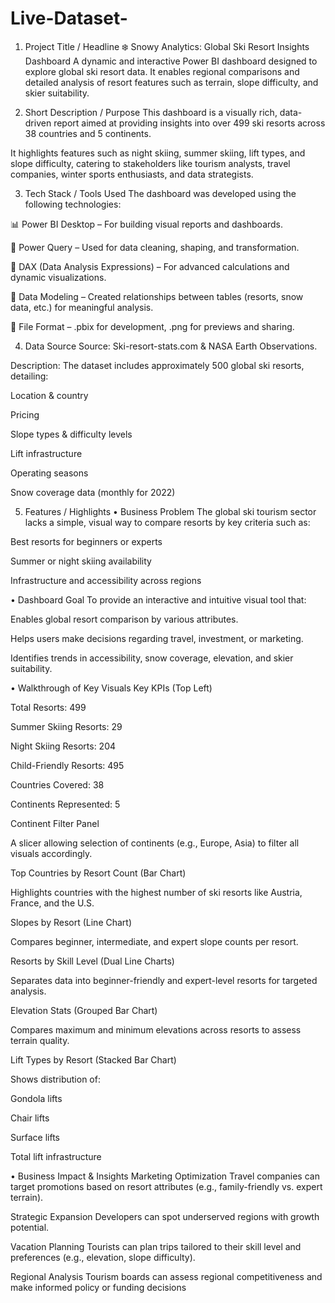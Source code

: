 # Live-Dataset-

1. Project Title / Headline
❄️ Snowy Analytics: Global Ski Resort Insights Dashboard
A dynamic and interactive Power BI dashboard designed to explore global ski resort data. It enables regional comparisons and detailed analysis of resort features such as terrain, slope difficulty, and skier suitability.

2. Short Description / Purpose
This dashboard is a visually rich, data-driven report aimed at providing insights into over 499 ski resorts across 38 countries and 5 continents.

It highlights features such as night skiing, summer skiing, lift types, and slope difficulty, catering to stakeholders like tourism analysts, travel companies, winter sports enthusiasts, and data strategists.

3. Tech Stack / Tools Used
The dashboard was developed using the following technologies:

📊 Power BI Desktop – For building visual reports and dashboards.

📂 Power Query – Used for data cleaning, shaping, and transformation.

🧠 DAX (Data Analysis Expressions) – For advanced calculations and dynamic visualizations.

📝 Data Modeling – Created relationships between tables (resorts, snow data, etc.) for meaningful analysis.

📁 File Format – .pbix for development, .png for previews and sharing.

4. Data Source
Source: Ski-resort-stats.com & NASA Earth Observations.

Description: The dataset includes approximately 500 global ski resorts, detailing:

Location & country

Pricing

Slope types & difficulty levels

Lift infrastructure

Operating seasons

Snow coverage data (monthly for 2022)

5. Features / Highlights
• Business Problem
The global ski tourism sector lacks a simple, visual way to compare resorts by key criteria such as:

Best resorts for beginners or experts

Summer or night skiing availability

Infrastructure and accessibility across regions

• Dashboard Goal
To provide an interactive and intuitive visual tool that:

Enables global resort comparison by various attributes.

Helps users make decisions regarding travel, investment, or marketing.

Identifies trends in accessibility, snow coverage, elevation, and skier suitability.

• Walkthrough of Key Visuals
Key KPIs (Top Left)

Total Resorts: 499

Summer Skiing Resorts: 29

Night Skiing Resorts: 204

Child-Friendly Resorts: 495

Countries Covered: 38

Continents Represented: 5

Continent Filter Panel

A slicer allowing selection of continents (e.g., Europe, Asia) to filter all visuals accordingly.

Top Countries by Resort Count (Bar Chart)

Highlights countries with the highest number of ski resorts like Austria, France, and the U.S.

Slopes by Resort (Line Chart)

Compares beginner, intermediate, and expert slope counts per resort.

Resorts by Skill Level (Dual Line Charts)

Separates data into beginner-friendly and expert-level resorts for targeted analysis.

Elevation Stats (Grouped Bar Chart)

Compares maximum and minimum elevations across resorts to assess terrain quality.

Lift Types by Resort (Stacked Bar Chart)

Shows distribution of:

Gondola lifts

Chair lifts

Surface lifts

Total lift infrastructure

• Business Impact & Insights
Marketing Optimization
Travel companies can target promotions based on resort attributes (e.g., family-friendly vs. expert terrain).

Strategic Expansion
Developers can spot underserved regions with growth potential.

Vacation Planning
Tourists can plan trips tailored to their skill level and preferences (e.g., elevation, slope difficulty).

Regional Analysis
Tourism boards can assess regional competitiveness and make informed policy or funding decisions

